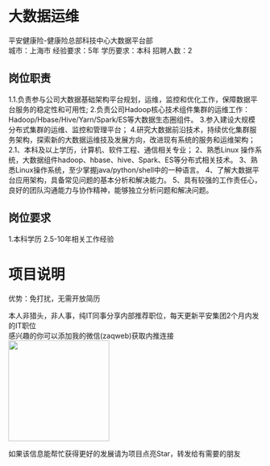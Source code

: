 # 大数据运维
平安健康险-健康险总部科技中心大数据平台部  
城市：上海市 经验要求：5年 学历要求：本科  招聘人数：2

## 岗位职责
1.1.负责参与公司大数据基础架构平台规划，运维，监控和优化工作，保障数据平台服务的稳定性和可用性;
 2.负责公司Hadoop核心技术组件集群的运维工作：Hadoop/Hbase/Hive/Yarn/Spark/ES等大数据生态圈组件。
 3.参入建设大规模分布式集群的运维、监控和管理平台；
 4.研究大数据前沿技术，持续优化集群服务架构，探索新的大数据运维技及发展方向，改进现有系统的服务和运维架构；
 2.1、本科及以上学历，计算机、软件工程、通信相关专业；
 2、熟悉Linux 操作系统，大数据组件hadoop、hbase、hive、Spark、ES等分布式相关技术。
 3、熟悉Linux操作系统，至少掌握java/python/shell中的一种语言。
 4、了解大数据平台应用架构，具备常见问题的基本分析和解决能力。
 5、具有较强的工作责任心，良好的团队沟通能力与协作精神，能够独立分析问题和解决问题。

## 岗位要求
1.本科学历
 2.5-10年相关工作经验

# 项目说明

优势：免打扰，无需开放简历

本人非猎头，非人事，纯IT同事分享内部推荐职位，每天更新平安集团2个月内发的IT职位  
感兴趣的你可以添加我的微信(zaqweb)获取内推连接  
<img src="https://github.com/zaqweb/PA-IT-JOBS/blob/master/WechatICode.jpeg"  height="200" width="200">

如果该信息能帮忙获得更好的发展请为项目点亮Star，转发给有需要的朋友




